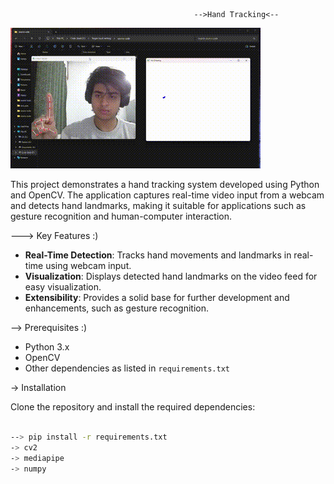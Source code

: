 
                                             -->Hand Tracking<--
<!DOCTYPE html>
<html lang="en">
<body>
    <img src="/demonstration.gif" alt="Centered GIF">
</body>
</html>





                                             

This project demonstrates a hand tracking system developed using Python and OpenCV. The application captures real-time video input from a webcam and detects hand landmarks, making it suitable for applications such as gesture recognition and human-computer interaction.

---> Key Features :)

- **Real-Time Detection**: Tracks hand movements and landmarks in real-time using webcam input.
- **Visualization**: Displays detected hand landmarks on the video feed for easy visualization.
- **Extensibility**: Provides a solid base for further development and enhancements, such as gesture recognition.

--> Prerequisites  :)

- Python 3.x
- OpenCV
- Other dependencies as listed in `requirements.txt`

-> Installation

Clone the repository and install the required dependencies:

```bash

--> pip install -r requirements.txt
-> cv2
-> mediapipe
-> numpy

